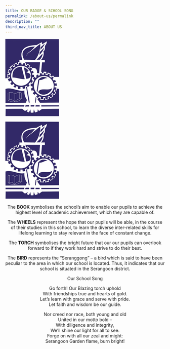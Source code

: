 ```yaml
---
title: OUR BADGE & SCHOOL SONG
permalink: /about-us/permalink
description: ""
third_nav_title: ABOUT US
---
```


![](/images/School-Logo.jpg)


<img src="/images/School-Logo.jpg">


<p style="text-align: center;">The&nbsp;<strong>BOOK</strong>&nbsp;symbolises the school’s aim to enable our pupils to achieve the highest level of academic achievement, which they are capable of.</p>
<p style="text-align: center;">The&nbsp;<strong>WHEELS</strong>&nbsp;represent the hope that our pupils will be able, in the course of their studies in this school, to learn the diverse inter-related skills for lifelong learning to stay relevant in the face of constant change.</p>
<p style="text-align: center;">The&nbsp;<strong>TORCH</strong>&nbsp;symbolises the bright future that our our pupils can overlook forward to if they work hard and strive to do their best.</p>
<p style="text-align: center;">The&nbsp;<strong>BIRD</strong>&nbsp;represents the “Seranggong” – a bird which is said to have been peculiar to the area in which our school is located. Thus, it indicates that our school is situated in the Serangoon district.</p>
<p style="text-align: center;">Our School Song</p>
<p style="text-align: center;">Go forth! Our Blazing torch uphold<br>With friendships true and hearts of gold.<br>Let’s learn with grace and serve with pride.<br>Let faith and wisdom be our guide.</p>
<p style="text-align: center;">Nor creed nor race, both young and old<br>United in our motto bold –<br>With diligence and integrity,<br>We’ll shine our light for all to see.<br>Forge on with all our zeal and might:<br>Serangoon Garden flame, burn bright!</p>